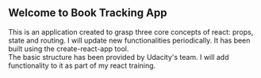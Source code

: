 
## Welcome to Book Tracking App

This is an application created to grasp three core concepts of react: props, state and routing. I will update new functionalities periodically. It has been built using the create-react-app tool.<br>
The basic structure has been provided by Udacity's team. I will add functionality to it as part of my react training.
